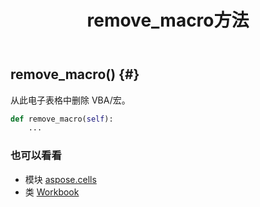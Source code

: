 ﻿---
title: remove_macro方法
second_title: Aspose.Cells for Python via .NET API 参考资料
description:
type: docs
weight: 300
url: /zh/python-net/aspose.cells/workbook/remove_macro/
is_root: false
---
##  remove_macro() {#}
从此电子表格中删除 VBA/宏。



```python
def remove_macro(self):
    ...
```





### 也可以看看
* 模块 [aspose.cells](../../)
* 类 [Workbook](/cells/zh/python-net/aspose.cells/workbook)
